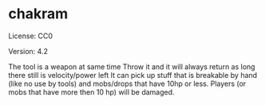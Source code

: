# chakram

License: CC0

Version: 4.2

The tool is a weapon at same time
Throw it and it will always return as long there still is velocity/power left
It can pick up stuff that is breakable by hand (like no use by tools) and mobs/drops that have 10hp or less.
Players (or mobs that have more then 10 hp) will be damaged.
